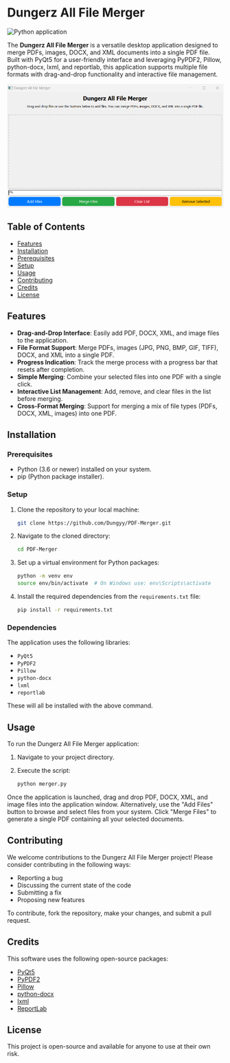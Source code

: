 # Dungerz All File Merger

![Python application](https://img.shields.io/badge/python-application-blue.svg)

The **Dungerz All File Merger** is a versatile desktop application designed to merge PDFs, images, DOCX, and XML documents into a single PDF file. Built with PyQt5 for a user-friendly interface and leveraging PyPDF2, Pillow, python-docx, lxml, and reportlab, this application supports multiple file formats with drag-and-drop functionality and interactive file management.

![alt text](./dungyzon-file.png)

## Table of Contents

- [Features](#features)
- [Installation](#installation)
- [Prerequisites](#prerequisites)
- [Setup](#setup)
- [Usage](#usage)
- [Contributing](#contributing)
- [Credits](#credits)
- [License](#license)

## Features

- **Drag-and-Drop Interface**: Easily add PDF, DOCX, XML, and image files to the application.
- **File Format Support**: Merge PDFs, images (JPG, PNG, BMP, GIF, TIFF), DOCX, and XML into a single PDF.
- **Progress Indication**: Track the merge process with a progress bar that resets after completion.
- **Simple Merging**: Combine your selected files into one PDF with a single click.
- **Interactive List Management**: Add, remove, and clear files in the list before merging.
- **Cross-Format Merging**: Support for merging a mix of file types (PDFs, DOCX, XML, images) into one PDF.

## Installation

### Prerequisites

- Python (3.6 or newer) installed on your system.
- pip (Python package installer).

### Setup

1. Clone the repository to your local machine:

    ```bash
    git clone https://github.com/Dungyy/PDF-Merger.git
    ```

2. Navigate to the cloned directory:

    ```bash
    cd PDF-Merger
    ```

3. Set up a virtual environment for Python packages:

    ```bash
    python -m venv env
    source env/bin/activate  # On Windows use: env\Scripts\activate
    ```

4. Install the required dependencies from the `requirements.txt` file:

    ```bash
    pip install -r requirements.txt
    ```

### Dependencies

The application uses the following libraries:
- `PyQt5`
- `PyPDF2`
- `Pillow`
- `python-docx`
- `lxml`
- `reportlab`

These will all be installed with the above command.

## Usage

To run the Dungerz All File Merger application:

1. Navigate to your project directory.
2. Execute the script:

    ```bash
    python merger.py
    ```

Once the application is launched, drag and drop PDF, DOCX, XML, and image files into the application window. Alternatively, use the "Add Files" button to browse and select files from your system. Click "Merge Files" to generate a single PDF containing all your selected documents.

## Contributing

We welcome contributions to the Dungerz All File Merger project! Please consider contributing in the following ways:

- Reporting a bug
- Discussing the current state of the code
- Submitting a fix
- Proposing new features

To contribute, fork the repository, make your changes, and submit a pull request.

## Credits

This software uses the following open-source packages:

- [PyQt5](https://riverbankcomputing.com/software/pyqt/intro)
- [PyPDF2](https://pypi.org/project/PyPDF2/)
- [Pillow](https://python-pillow.org/)
- [python-docx](https://python-docx.readthedocs.io/en/latest/)
- [lxml](https://lxml.de/)
- [ReportLab](https://www.reportlab.com/)

## License

This project is open-source and available for anyone to use at their own risk.
